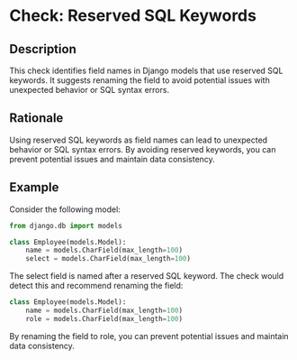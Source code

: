 <!-- checks/reserved_sql_keywords.md -->

# Check: Reserved SQL Keywords

## Description

This check identifies field names in Django models that use reserved SQL keywords. It suggests renaming the field to avoid potential issues with unexpected behavior or SQL syntax errors.

## Rationale

Using reserved SQL keywords as field names can lead to unexpected behavior or SQL syntax errors. By avoiding reserved keywords, you can prevent potential issues and maintain data consistency.

## Example

Consider the following model:

```python
from django.db import models

class Employee(models.Model):
    name = models.CharField(max_length=100)
    select = models.CharField(max_length=100)
```

The select field is named after a reserved SQL keyword. The check would detect this and recommend renaming the field:

```python
class Employee(models.Model):
    name = models.CharField(max_length=100)
    role = models.CharField(max_length=100)
```

By renaming the field to role, you can prevent potential issues and maintain data consistency.
